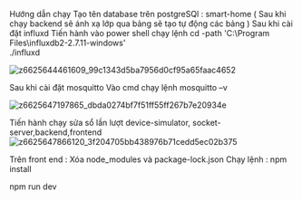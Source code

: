 Hướng dẫn chạy
Tạo tên database trên postgreSQl : smart-home ( Sau khi chạy backend sẽ ánh xạ lớp qua bảng sẽ tạo tự động các bảng  )
Sau khi cài đặt influxd
Tiến hành vào power shell chạy lệnh
cd -path 'C:\Program Files\influxdb2-2.7.11-windows'   
./influxd

![z6625644461609_99c1343d5ba7956d0cf95a65faac4652](https://github.com/user-attachments/assets/9a040142-5b94-4610-bce3-e58f18ddc581)

Sau khi cài đặt mosquitto
Vào cmd chạy lệnh
mosquitto –v

 ![z6625647197865_dbda0274bf7f51ff55ff267b7e20934e](https://github.com/user-attachments/assets/6e891abf-3c89-4023-b252-647540d37256)

Tiến hành chạy sửa sổ lần lượt device-simulator, socket-server,backend,frontend
![z6625647866120_3f204705bb438976b71cedd5ec02b375](https://github.com/user-attachments/assets/5cec80fb-98e7-43b2-aa55-d1a74480cc98)
 
Trên front end :
Xóa node_modules và package-lock.json
Chạy lệnh : 
npm install

npm run dev




